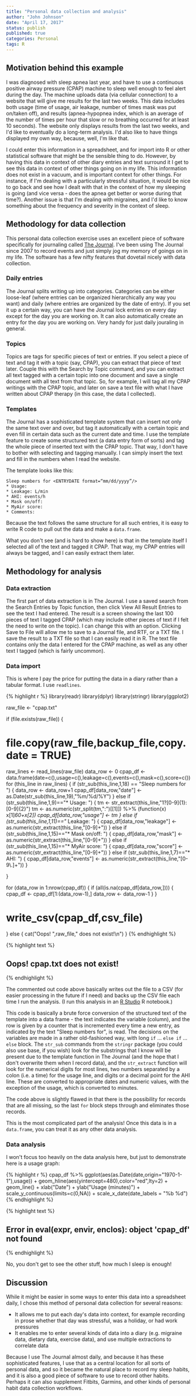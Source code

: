 ```yaml
---
title: "Personal data collection and analysis"
author: "John Johnson"
date: "April 17, 2017"
status: publish
published: true
categories: Personal
tags: R
---
```

 

 
## Motivation behind this example
 
I was diagnosed with sleep apnea last year, and have to use a continuous positive airway pressure (CPAP) machine to sleep well enough to feel alert during the day. The machine uploads data (via cellular connection) to a website that will give me results for the last two weeks. This data includes both usage (time of usage, air leakage, number of times mask was put on/taken off), and results (apnea-hypopnea index, which is an average of the number of times per hour that slow or no breathing occurred for at least 10 seconds). The website only displays results from the last two weeks, and I'd like to eventually do a long-term analysis. I'd also like to have things displayed my own way, because, well, I'm like that.
 
I could enter this information in a spreadsheet, and for import into R or other statistical software that might be the sensible thing to do. However, by having this data in context of other diary entries and text surround it I get to see this data in context of other things going on in my life. This information does not exist in a vacuum, and is important context for other things. For instance, if I'm dealing with a particularly stressful situation, it would be nice to go back and see how I dealt with that in the context of how my sleeping is going (and vice versa - does the apnea get better or worse during that time?). Another issue is that I'm dealing with migraines, and I'd like to know something about the frequency and severity in the context of sleep.
 
## Methodology for data collection
 
This personal data collection exercise uses an excellent piece of software specifically for journaling called [The Journal](http://www.davidrm.com). I've been using The Journal since 2007 to record events and just simply jog my memory of goings on in my life. The software has a few nifty features that dovetail nicely with data collection.
 
### Daily entries
 
The Journal splits writing up into categories. Categories can be either loose-leaf (where entries can be organized hierarchically any way you want) and daily (where entries are organized by the date of entry). If you set it up a certain way, you can have the Journal lock entries on every day except for the day you are working on. It can also automatically create an entry for the day you are working on. Very handy for just daily jouraling in general.
 
### Topics
 
Topics are tags for specific pieces of text or entries. If you select a piece of text and tag it with a topic (say, CPAP), you can extract that piece of text later. Couple this with the Search by Topic command, and you can extract all text tagged with a certain topic into one document and save a single document with all text from that topic. So, for example, I will tag all my CPAP writings with the CPAP topic, and later on save a text file with what I have written about CPAP therapy (in this case, the data I collected).
 
### Templates
 
The Journal has a sophisticated template system that can insert not only the same text over and over, but tag it automatically with a certain topic and even fill in certain data such as the current date and time. I use the template feature to create some structured text (a data entry form of sorts) and tag the whole piece of inserted text with the CPAP topic. That way, I don't have to bother with selecting and tagging manually. I can simply insert the text and fill in the numbers when I read the website.
 
The template looks like this:
 
```
Sleep numbers for <ENTRYDATE format=“mm/dd/yyyy”/>
* Usage: 
* Leakage: L/min
* AHI: events/h
* Mask on/off: 
* MyAir score: 
* Comments: 
```
 
Because the text follows the same structure for all such entries, it is easy to write R code to pull out the data and make a `data.frame`.
 
What you don't see (and is hard to show here) is that in the template itself I selected all of the text and tagged it CPAP. That way, my CPAP entries will always be tagged, and I can easily extract them later.
 
## Methodology for analysis
 
### Data extraction
 
The first part of data extraction is in The Journal. I use a saved search from the Search Entries by Topic function, then click View All Result Entries to see the text I had entered. The result is a screen showing the last 100 pieces of text I tagged CPAP (which may include other pieces of text if I felt the need to write on the topic). I can change this with an option. Clicking Save to File will allow me to save to a Journal file, and RTF, or a TXT file. I save the result to a TXT file so that I can easily read it in R. The text file contains only the data I entered for the CPAP machine, as well as any other text I tagged (which is fairly uncommon).
 
 
### Data import
 
This is where I pay the price for putting the data in a diary rather than a tabular format. I use `readlines`.
 

{% highlight r %}
library(readr)
library(dplyr)
library(stringr)
library(ggplot2)
 
raw_file <- "cpap.txt"
 
if (file.exists(raw_file)) {
  # file.copy(raw_file,backup_file,copy.date = TRUE)
  raw_lines <- read_lines(raw_file)
  data_row <- 0
  cpap_df <- data.frame(date=c(),usage=c(),leakage=c(),events=c(),mask=c(),score=c())
  for (this_line in raw_lines) {
    if (str_sub(this_line,1,18) == "Sleep numbers for ") {
      data_row <- data_row+1
      cpap_df[data_row,"date"] <- as.Date(str_sub(this_line,19),"%m/%d/%Y")
    } else if (str_sub(this_line,1,9)=="* Usage: ") {
      tm <- str_extract(this_line,"1?[0-9]{1}:[0-9]{2}")
      tm <- as.numeric(str_split(tm,":")[[1]]) %>% 
        (function(x) x[1]*60+x[2])
      cpap_df[data_row,"usage"] <- tm
    } else if (str_sub(this_line,1,11)=="* Leakage: ") {
      cpap_df[data_row,"leakage"] <- as.numeric(str_extract(this_line,"[0-9]+"))
    } else if (str_sub(this_line,1,15)=="* Mask on/off: ") {
      cpap_df[data_row,"mask"] <- as.numeric(str_extract(this_line,"[0-9]+"))
    } else if (str_sub(this_line,1,15)=="* MyAir score: ") {
      cpap_df[data_row,"score"] <- as.numeric(str_extract(this_line,"[0-9]+"))
    } else if (str_sub(this_line,1,7)=="* AHI: ") {
      cpap_df[data_row,"events"] <- as.numeric(str_extract(this_line,"[0-9\\.]+"))
    }
    
  }
  
  for (data_row in 1:nrow(cpap_df)) {
    if (all(is.na(cpap_df[data_row,]))) {
      cpap_df <- cpap_df[1:(data_row-1),]
      data_row <- data_row-1
    }
  }
  
  # write_csv(cpap_df,csv_file)
} else {
  cat("Oops! ",raw_file," does not exist!\n")
}
{% endhighlight %}



{% highlight text %}
## Oops!  cpap.txt  does not exist!
{% endhighlight %}
 
The commented out code above basically writes out the file to a CSV (for easier processing in the future if I need) and backs up the CSV file each time I run the analysis. (I run this analysis in an [R Studio](http://www.rstudio.com) R notebook.)
 
This code is basically a brute force conversion of the structured text of the template into a data frame - the text indicates the variable (column), and the row is given by a counter that is incremented every time a new entry, as indicated by the text "Sleep numbers for", is read. The decisions on the variables are made in a rather old-fashioned way, with long `if` ... `else if` ... `else` block. The `str_sub` commands from the `stringr` package (you could also use base, if you wish) look for the substrings that I know will be present due to the template function in The Journal (and the hope that I don't overwrite them when I record data), and the `str_extract` function will look for the numerical digits for most lines, two numbers separated by a colon (i.e. a time) for the usage line, and digits or a decimal point for the AHI line. These are converted to appropriate dates and numeric values, with the exception of the usage, which is converted to minutes.
 
The code above is slightly flawed in that there is the possibility for records that are all missing, so the last `for` block steps through and eliminates those records.
 
This is the most complicated part of the analysis! Once this data is in a `data.frame`, you can treat it as any other data analysis.
 
### Data analysis
 
I won't focus too heavily on the data analysis here, but just to demonstrate here is a usage graph:
 

{% highlight r %}
cpap_df %>% ggplot(aes(as.Date(date,origin="1970-1-1"),usage)) +
  geom_hline(aes(yintercept=480),color="red",lty=2) +
  geom_line() +
  xlab("Date") +
  ylab("Usage (minutes)") +
  scale_y_continuous(limits=c(0,NA)) +
  scale_x_date(date_labels = "%b %d")
{% endhighlight %}



{% highlight text %}
## Error in eval(expr, envir, enclos): object 'cpap_df' not found
{% endhighlight %}
 
No, you don't get to see the other stuff, how much I sleep is enough!
 
## Discussion
 
While it might be easier in some ways to enter this data into a spreadsheet daily, I chose this method of personal data collection for several reasons:
 
* It allows me to put each day's data into context, for example recording in prose whether that day was stressful, was a holiday, or had work pressures
* It enables me to enter several kinds of data into a diary (e.g. migraine data, dietary data, exercise data), and use multiple extractions to correlate data
 
Because I use The Journal almost daily, and because it has these sophisticated features, I use that as a central location for all sorts of personal data, and so it became the natural place to record my sleep habits, and it is also a good piece of software to use to record other habits. Perhaps it can also supplement Fitbits, Garmins, and other kinds of personal habit data collection workflows.
